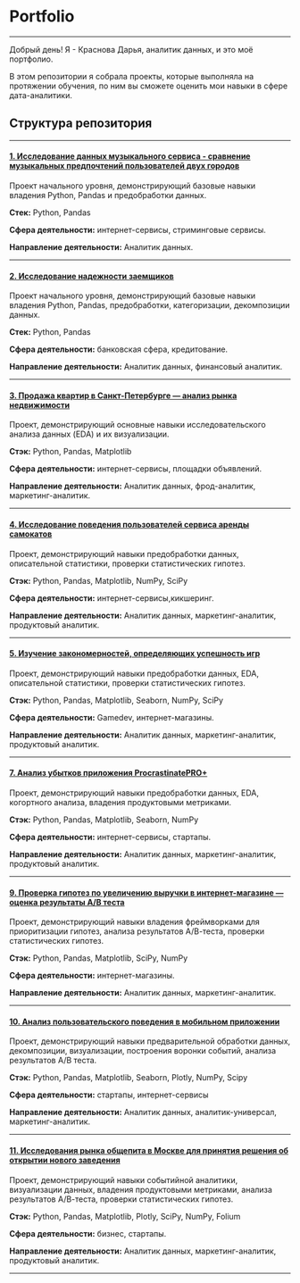 # Portfolio
---

Добрый день! Я - Краснова Дарья, аналитик данных, и это моё портфолио.

В этом репозитории я собрала проекты, которые выполняла на протяжении обучения, по ним вы сможете оценить мои навыки в сфере дата-аналитики. 

## Структура репозитория


---


#### [1. Исследование данных музыкального сервиса - сравнение музыкальных предпочтений пользователей двух городов](https://github.com/KrasnovaDaria/Portfolio/tree/main/01.Yandex_music)

Проект начального уровня, демонстрирующий базовые навыки владения Python, Pandas и предобработки данных. 

**Стек:** Python, Pandas

**Сфера деятельности:** интернет-сервисы, стриминговые сервисы. 

**Направление деятельности:** Аналитик данных.


---

#### [2. Исследование надежности заемщиков](https://github.com/KrasnovaDaria/Portfolio/tree/main/02.Borrower_reliability)

Проект начального уровня, демонстрирующий базовые навыки владения Python, Pandas, предобработки, категоризации, декомпозиции данных.

**Стек:** Python, Pandas

**Сфера деятельности:** банковская сфера, кредитование. 

**Направление деятельности:** Аналитик данных, финансовый аналитик.


---
#### [3. Продажа квартир в Санкт-Петербурге — анализ рынка недвижимости](https://github.com/KrasnovaDaria/Portfolio/tree/main/03.Spb_real_estate) 

Проект, демонстрирующий основные навыки исследовательского анализа данных (EDA) и их визуализации.

**Стэк:** Python, Pandas, Matplotlib

**Сфера деятельности:** интернет-сервисы, площадки объявлений. 

**Направление деятельности:** Аналитик данных, фрод-аналитик, маркетинг-аналитик.


---


#### [4. Исследование поведения пользователей сервиса аренды самокатов](https://github.com/KrasnovaDaria/Portfolio/tree/main/04.GoFast)
Проект, демонстрирующий навыки предобработки данных, описательной статистики, проверки статистических гипотез.

**Стэк:** Python, Pandas, Matplotlib, NumPy, SciPy

**Сфера деятельности:** интернет-сервисы,кикшеринг. 

**Направление деятельности:** Аналитик данных, маркетинг-аналитик, продуктовый аналитик.


---


#### [5. Изучение закономерностей, определяющих успешность игр](https://github.com/KrasnovaDaria/Portfolio/tree/main/05.Games_store)
Проект, демонстрирующий навыки предобработки данных, EDA, описательной статистики, проверки статистических гипотез.

**Стэк:** Python, Pandas, Matplotlib, Seaborn, NumPy, SciPy

**Сфера деятельности:** Gamedev, интернет-магазины. 

**Направление деятельности:** Аналитик данных, маркетинг-аналитик, продуктовый аналитик.


---


#### [7. Анализ убытков приложения ProcrastinatePRO+](https://github.com/KrasnovaDaria/Portfolio/tree/main/07.Procrastinate_Pro)

Проект, демонстрирующий навыки предобработки данных, EDA, когортного анализа, владения продуктовыми метриками.

**Стэк:** Python, Pandas, Matplotlib, Seaborn, NumPy

**Сфера деятельности:** интернет-сервисы, стартапы. 

**Направление деятельности:** Аналитик данных, маркетинг-аналитик, продуктовый аналитик.


---


#### [9. Проверка гипотез по увеличению выручки в интернет-магазине — оценка результаты A/B теста](https://github.com/KrasnovaDaria/Portfolio/tree/main/09.AB-test)
Проект, демонстрирующий навыки владения фреймворками для приоритизации гипотез, анализа результатов А/В-теста, проверки статистических гипотез.

**Стэк:** Python, Pandas, Matplotlib, SciPy, NumPy

**Сфера деятельности:** интернет-магазины. 

**Направление деятельности:** Аналитик данных, маркетинг-аналитик.


---


####  [10. Анализ пользовательского поведения в мобильном приложении](https://github.com/KrasnovaDaria/Portfolio/tree/main/10.Mobile_app_users_behavior)

Проект, демонстрирующий навыки предварительной обработки данных, декомпозиции, визуализации, построения воронки событий, анализа результатов А/В теста.

**Стэк:** Python, Pandas, Matplotlib, Seaborn, Plotly, NumPy, Scipy

**Сфера деятельности:** стартапы, интернет-сервисы 

**Направление деятельности:** Аналитик данных, аналитик-универсал, маркетинг-аналитик.


---


####  [11. Исследования рынка общепита в Москве для принятия решения об открытии нового заведения](https://github.com/KrasnovaDaria/Portfolio/tree/main/11.Catering_market)

Проект, демонстрирующий навыки событийной аналитики, визуализации данных, владения продуктовыми метриками, анализа результатов А/В-теста, проверки статистических гипотез.

**Стэк:** Python, Pandas, Matplotlib, Plotly, SciPy, NumPy, Folium

**Сфера деятельности:** бизнес, стартапы. 

**Направление деятельности:** Аналитик данных, маркетинг-аналитик, продуктовый аналитик.


---
